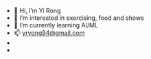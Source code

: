 - 👋 Hi, I’m Yi Rong
- 👀 I’m interested in exercising, food and shows
- 🌱 I’m currently learning AI/ML
- 📫 yryong94@gmail.com
- 
- 

<!---
yryong/yryong is a ✨ special ✨ repository because its `README.md` (this file) appears on your GitHub profile.
You can click the Preview link to take a look at your changes.
--->

